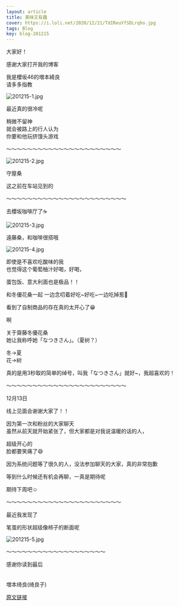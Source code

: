```yaml
---
layout: article
title: 美味又有趣
cover: https://i.loli.net/2020/12/21/TdIReuYfSDLrqho.jpg
tags: Blog
key: blog-201215
---
```

大家好！

感谢大家打开我的博客

我是櫻坂46的増本綺良<br/>
请多多指教

![201215-1.jpg](https://i.loli.net/2020/12/21/TdIReuYfSDLrqho.jpg)

最近真的很冷呢


稍微不留神<br/>
就会被路上的行人认为<br/>
你要和他玩挤馒头游戏
<!--more-->

〜〜〜〜〜〜〜〜〜〜〜〜〜〜〜〜〜〜〜〜〜〜

![201215-2.jpg](https://i.loli.net/2020/12/21/Z1VaLYW3bI9PCqc.jpg)

守屋桑

这之前在车站见到的

〜〜〜〜〜〜〜〜〜〜〜〜〜〜〜〜〜〜〜〜〜〜〜


去櫻坂咖啡厅了☕

![201215-3.jpg](https://i.loli.net/2020/12/21/sq1H5J94tLn3QWj.jpg)

遠藤桑，和咖啡很搭哦

![201215-4.jpg](https://i.loli.net/2020/12/21/THLtSMmYqFN6WDB.jpg)

即使是不喜欢吃酸味的我<br/>
也觉得这个葡萄柚汁好喝，好喝，

蛋包饭、意大利面也是极品！！


和冬優花桑一起
一边念叨着好吃~好吃~一边吃掉惹🍴


看到了自制商品的存在真的太开心了😁


啊

关于齋藤冬優花桑<br/>
她让我称呼她「なつきさん」。（夏树？）

冬→夏<br/>
花→树

真的是用3秒取的简单的绰号，叫我「なつきさん」就好~，我超喜欢的！

〜〜〜〜〜〜〜〜〜〜〜〜〜〜〜〜〜〜〜〜〜〜〜


12月13日

线上见面会谢谢大家了！！

因为第一次和粉丝的大家聊天<br/>
虽然从前天就开始紧张了，但大家都是对我说温暖的话的人，

超级开心的<br/>
脸都要笑痛了😄


因为系统问题等了很久的人，没法参加聊天的大家，真的非常抱歉


等到什么时候还有机会再聊，一真是期待呢

期待下周吧☺

〜〜〜〜〜〜〜〜〜〜〜〜〜〜〜〜〜〜〜〜〜〜

最近我发现了

笔茧的形状超级像柿子的断面呢

![201215-5.jpg](https://i.loli.net/2020/12/21/eSsABou8jnN9lar.jpg)

〜〜〜〜〜〜〜〜〜〜〜〜〜〜〜〜〜〜〜

感谢你读到最后
<br/><br/><br/>
増本绮良(绮良子)

[原文链接](https://sakurazaka46.com/s/s46/diary/detail/36943?cd=blog)